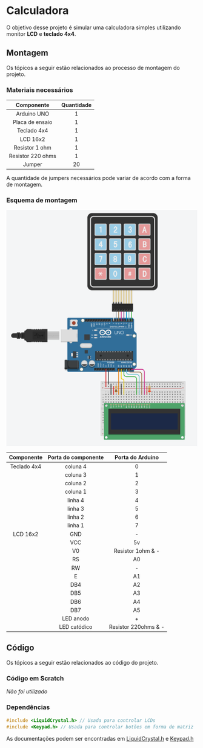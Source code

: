 # Calculadora

O objetivo desse projeto é simular uma calculadora simples utilizando monitor **LCD** e **teclado 4x4**.

## Montagem 

Os tópicos a seguir estão relacionados ao processo de montagem do projeto.

### Materiais necessários

|    Componente   | Quantidade |
|:---------------:|:----------:|
|   Arduino UNO   |      1     |
| Placa de ensaio |      1     |
|   Teclado 4x4   |      1     |
|    LCD 16x2     |      1     |
|  Resistor 1 ohm |      1     |
|Resistor 220 ohms|      1     |
|      Jumper     |     20     |

A quantidade de jumpers necessários pode variar de acordo com a forma de montagem.

### Esquema de montagem

![Esquema de montagem](imagens/esquema-de-montagem.png)

| Componente | Porta do componente |  Porta do Arduino  |
|:----------:|:-------------------:|:------------------:|
|Teclado 4x4 |       coluna 4      |          0         |
|            |       coluna 3      |          1         |
|            |       coluna 2      |          2         |
|            |       coluna 1      |          3         |
|            |       linha 4       |          4         |
|            |       linha 3       |          5         |
|            |       linha 2       |          6         |
|            |       linha 1       |          7         |
|  LCD 16x2  |         GND         |          -         |
|            |         VCC         |         5v         |
|            |         V0          | Resistor 1ohm & -  |
|            |         RS          |         A0         |
|            |         RW          |          -         |
|            |          E          |         A1         |
|            |         DB4         |         A2         |
|            |         DB5         |         A3         |
|            |         DB6         |         A4         |
|            |         DB7         |         A5         |
|            |      LED anodo      |          +         |
|            |     LED catódico    |Resistor 220ohms & -|


## Código 

Os tópicos a seguir estão relacionados ao código do projeto.

### Código em Scratch

*Não foi utilizado*

### Dependências

```C
#include <LiquidCrystal.h> // Usada para controlar LCDs
#include <Keypad.h> // Usada para controlar botões em forma de matriz
```

As documentações podem ser encontradas em [LiquidCrystal.h](https://www.arduino.cc/en/Reference/LiquidCrystal "arduino.cc/en/Reference/LiquidCrystal") e [Keypad.h](https://www.arduino.cc/reference/en/libraries/keypad/ "arduino.cc/reference/en/libraries/keypad/")
